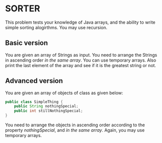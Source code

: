 SORTER
===
This problem tests your knowledge of Java arrays, and the ability to write simple sorting alogirthms. You may use recursion.

Basic version
---
You are given an array of Strings as input. You need to arrange the Strings in ascending order *in the same array*. You can use temporary arrays. Also print the last element of the array and see if it is the greatest string or not.

Advanced version
---
You are given an array of objects of class as given below:
``` java
public class SimpleThing {
    public String nothingSpecial;
    public int stillNothingSpecial;
}
```

You need to arrange the objects in ascending order according to the property *nothingSpecial*, and *in the same array*. Again, you may use temporary arrays.